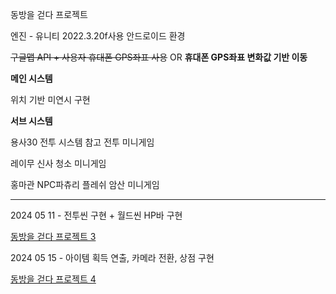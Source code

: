 동방을 걷다 프로젝트

엔진 - 유니티 2022.3.20f사용
안드로이드 환경

~~구글맵 API + 사용자 휴대폰 GPS좌표 사용~~
OR
**휴대폰 GPS좌표 변화값 기반 이동**

__메인 시스템__

위치 기반 미연시 구현

__서브 시스템__

용사30 전투 시스템 참고 전투 미니게임

레이무 신사 청소 미니게임

홍마관 NPC파츄리 플레쉬 암산 미니게임


________________________________________________________________________


2024 05 11 - 전투씬 구현 + 월드씬 HP바 구현

[동방을 걷다 프로젝트 3](https://nonamed02.tistory.com/4)


2024 05 15 - 아이템 획득 연출, 카메라 전환, 상점 구현

[동방을 걷다 프로젝트 4](https://nonamed02.tistory.com/9)
